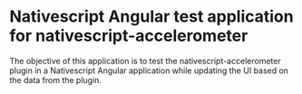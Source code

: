 # Nativescript Angular test application for nativescript-accelerometer
The objective of this application is to test the nativescript-accelerometer plugin in a Nativescript Angular application while updating the UI based on the data from the plugin.